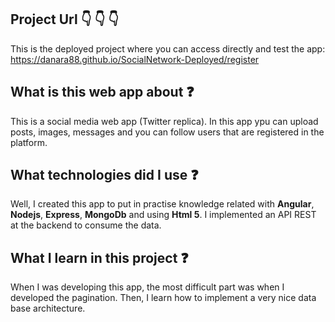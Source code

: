 ## Project Url :point_down: :point_down: :point_down:
This is the deployed project where you can access directly and test the app:
https://danara88.github.io/SocialNetwork-Deployed/register

## What is this web app about :question:
This is a social media web app (Twitter replica). In this app ypu can upload posts, images, messages and you can follow users that are registered in the platform.

## What technologies did I use :question:
Well, I created this app to put in practise knowledge related with **Angular**, **Nodejs**, **Express**, **MongoDb** and using **Html 5**. I implemented an API REST at the backend to consume the data. 

## What I learn in this project :question:
When I was developing this app, the most difficult part was when I developed the pagination. Then, I learn how to implement a very nice data base architecture.

